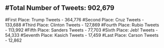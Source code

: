 #Total Number of Tweets: 902,679 
---
#First Place: Trump Tweets - 364,776
#Second Place: Cruz Tweets - 133,688
#Third Place: Clinton Tweets - 127,869
#Fourth Place: Rubio Tweets - 113,992
#Fifth Place: Sanders Tweets - 77,703
#Sixth Place: Jeb! Tweets - 54,333
#Seventh Place: Kasich Tweets - 17,459
#Last Place: Carson Tweets - 12,862
